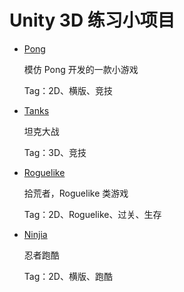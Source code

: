 # Unity 3D 练习小项目

- [Pong](https://github.com/yangruihan/Unity3D_Project/tree/master/PongGameProject)

	模仿 Pong 开发的一款小游戏
	
	Tag：2D、横版、竞技

- [Tanks](https://github.com/yangruihan/Unity3D_Project/tree/master/TanksProject)

	坦克大战
	
	Tag：3D、竞技

- [Roguelike](https://github.com/yangruihan/Unity3D_Project/tree/master/RoguelikeProject)

	拾荒者，Roguelike 类游戏
	
	Tag：2D、Roguelike、过关、生存
	
- [Ninjia](https://github.com/yangruihan/Unity3D_Project/tree/master/NinjiaProject)

	忍者跑酷
	
	Tag：2D、横版、跑酷